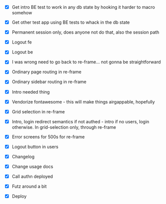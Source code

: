 - [x] Get intro BE test to work in any db state by hooking it harder to macro somehow
- [x] Get other test app using BE tests to whack in the db state
- [x] Permanent session only, does anyone not do that, also the session path
- [x] Logout fe
- [x] Logout be
- [x] I was wrong need to go back to re-frame... not gonna be straightforward
- [x] Ordinary page routing in re-frame
- [x] Ordinary sidebar routing in re-frame
- [x] Intro needed thing

- [x] Vendorize fontawesome - this will make things airgappable, hopefully
- [x] Grid selection in re-frame
- [x] Intro, login redirect semantics if not authed - intro if no users, login otherwise. In grid-selection only, through re-frame
- [x] Error screens for 500s for re-frame
- [x] Logout button in users
- [x] Changelog

- [x] Change usage docs
- [x] Call authn deployed
- [x] Futz around a bit
- [x] Deploy
